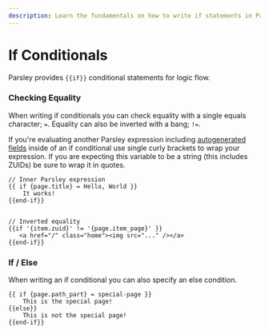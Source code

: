 ```yaml
---
description: Learn the fundamentals on how to write if statements in Parsley.
---
```


# If Conditionals

Parsley provides `{{if}}` conditional statements for logic flow.

### Checking Equality

When writing if conditionals you can check equality with a single equals character; `=`. Equality can also be inverted with a bang; `!=`.

If you're evaluating another Parsley expression including [autogenerated fields](/zesty-io/docs/wiki/Zesty-Autogenerated-Fields) inside of an if conditional use single curly brackets to wrap your expression. If you are expecting this variable to be a string \(this includes ZUIDs\) be sure to wrap it in quotes.

```text
// Inner Parsley expression
{{ if {page.title} = Hello, World }}
    It works!
{{end-if}}


// Inverted equality
{{if '{item.zuid}' != '{page.item_page}' }}
   <a href="/" class="home"><img src="..." /></a>
{{end-if}}
```

### If / Else

When writing an if conditional you can also specify an else condition.

```text
{{ if {page.path_part} = special-page }}
    This is the special page!
{{else}}
    This is not the special page!
{{end-if}}
```

